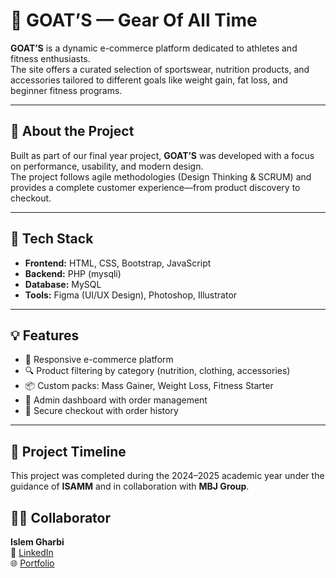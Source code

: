 # 🐐 GOAT’S — Gear Of All Time

**GOAT’S** is a dynamic e-commerce platform dedicated to athletes and fitness enthusiasts.  
The site offers a curated selection of sportswear, nutrition products, and accessories tailored to different goals like weight gain, fat loss, and beginner fitness programs.

---

## 🚀 About the Project

Built as part of our final year project, **GOAT’S** was developed with a focus on performance, usability, and modern design.  
The project follows agile methodologies (Design Thinking & SCRUM) and provides a complete customer experience—from product discovery to checkout.

---

## 🔧 Tech Stack

- **Frontend:** HTML, CSS, Bootstrap, JavaScript  
- **Backend:** PHP (mysqli)  
- **Database:** MySQL  
- **Tools:** Figma (UI/UX Design), Photoshop, Illustrator

---

## 💡 Features

- 🛒 Responsive e-commerce platform  
- 🔍 Product filtering by category (nutrition, clothing, accessories)  
- 📦 Custom packs: Mass Gainer, Weight Loss, Fitness Starter  
- 🎯 Admin dashboard with order management  
- 🧾 Secure checkout with order history

---

## 📅 Project Timeline

This project was completed during the 2024–2025 academic year under the guidance of **ISAMM** and in collaboration with **MBJ Group**.


## 👨‍💻 Collaborator

**Islem Gharbi**  
🔗 [LinkedIn](https://www.linkedin.com/in/islem-gharbii/)  
🌐 [Portfolio](https://www.behance.net/gallery/229501297/GOATS-Branding-Website-Design)
